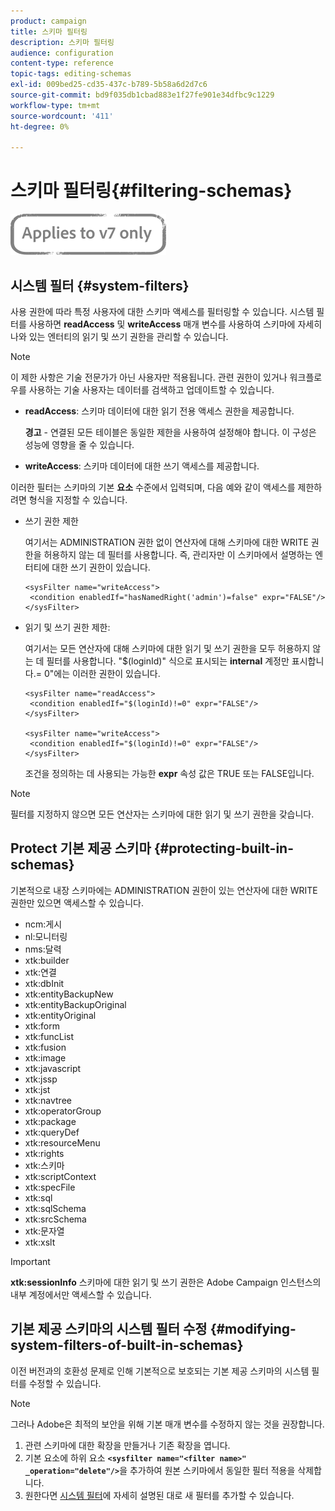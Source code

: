 ```yaml
---
product: campaign
title: 스키마 필터링
description: 스키마 필터링
audience: configuration
content-type: reference
topic-tags: editing-schemas
exl-id: 009bed25-cd35-437c-b789-5b58a6d2d7c6
source-git-commit: bd9f035db1cbad883e1f27fe901e34dfbc9c1229
workflow-type: tm+mt
source-wordcount: '411'
ht-degree: 0%

---
```


# 스키마 필터링{#filtering-schemas}

![](../../assets/v7-only.svg)

## 시스템 필터 {#system-filters}

사용 권한에 따라 특정 사용자에 대한 스키마 액세스를 필터링할 수 있습니다. 시스템 필터를 사용하면 **readAccess** 및 **writeAccess** 매개 변수를 사용하여 스키마에 자세히 나와 있는 엔터티의 읽기 및 쓰기 권한을 관리할 수 있습니다.

>[!NOTE]
>
>이 제한 사항은 기술 전문가가 아닌 사용자만 적용됩니다. 관련 권한이 있거나 워크플로우를 사용하는 기술 사용자는 데이터를 검색하고 업데이트할 수 있습니다.

* **readAccess**: 스키마 데이터에 대한 읽기 전용 액세스 권한을 제공합니다.

   **경고**  - 연결된 모든 테이블은 동일한 제한을 사용하여 설정해야 합니다. 이 구성은 성능에 영향을 줄 수 있습니다.

* **writeAccess**: 스키마 데이터에 대한 쓰기 액세스를 제공합니다.

이러한 필터는 스키마의 기본 **요소** 수준에서 입력되며, 다음 예와 같이 액세스를 제한하려면 형식을 지정할 수 있습니다.

* 쓰기 권한 제한

   여기서는 ADMINISTRATION 권한 없이 연산자에 대해 스키마에 대한 WRITE 권한을 허용하지 않는 데 필터를 사용합니다. 즉, 관리자만 이 스키마에서 설명하는 엔터티에 대한 쓰기 권한이 있습니다.

   ```
   <sysFilter name="writeAccess">      
    <condition enabledIf="hasNamedRight('admin')=false" expr="FALSE"/>    
   </sysFilter>
   ```

* 읽기 및 쓰기 권한 제한:

   여기서는 모든 연산자에 대해 스키마에 대한 읽기 및 쓰기 권한을 모두 허용하지 않는 데 필터를 사용합니다. &quot;$(loginId)&quot; 식으로 표시되는 **internal** 계정만 표시합니다.= 0&quot;에는 이러한 권한이 있습니다.

   ```
   <sysFilter name="readAccess"> 
    <condition enabledIf="$(loginId)!=0" expr="FALSE"/>
   </sysFilter>
   
   <sysFilter name="writeAccess">  
    <condition enabledIf="$(loginId)!=0" expr="FALSE"/>
   </sysFilter>
   ```

   조건을 정의하는 데 사용되는 가능한 **expr** 속성 값은 TRUE 또는 FALSE입니다.

>[!NOTE]
>
>필터를 지정하지 않으면 모든 연산자는 스키마에 대한 읽기 및 쓰기 권한을 갖습니다.

## Protect 기본 제공 스키마 {#protecting-built-in-schemas}

기본적으로 내장 스키마에는 ADMINISTRATION 권한이 있는 연산자에 대한 WRITE 권한만 있으면 액세스할 수 있습니다.

* ncm:게시
* nl:모니터링
* nms:달력
* xtk:builder
* xtk:연결
* xtk:dbInit
* xtk:entityBackupNew
* xtk:entityBackupOriginal
* xtk:entityOriginal
* xtk:form
* xtk:funcList
* xtk:fusion
* xtk:image
* xtk:javascript
* xtk:jssp
* xtk:jst
* xtk:navtree
* xtk:operatorGroup
* xtk:package
* xtk:queryDef
* xtk:resourceMenu
* xtk:rights
* xtk:스키마
* xtk:scriptContext
* xtk:specFile
* xtk:sql
* xtk:sqlSchema
* xtk:srcSchema
* xtk:문자열
* xtk:xslt

>[!IMPORTANT]
>
>**xtk:sessionInfo** 스키마에 대한 읽기 및 쓰기 권한은 Adobe Campaign 인스턴스의 내부 계정에서만 액세스할 수 있습니다.

## 기본 제공 스키마의 시스템 필터 수정 {#modifying-system-filters-of-built-in-schemas}

이전 버전과의 호환성 문제로 인해 기본적으로 보호되는 기본 제공 스키마의 시스템 필터를 수정할 수 있습니다.

>[!NOTE]
>
>그러나 Adobe은 최적의 보안을 위해 기본 매개 변수를 수정하지 않는 것을 권장합니다.

1. 관련 스키마에 대한 확장을 만들거나 기존 확장을 엽니다.
1. 기본 요소에 하위 요소 **`<sysfilter name="<filter name>" _operation="delete"/>`**&#x200B;을 추가하여 원본 스키마에서 동일한 필터 적용을 삭제합니다.
1. 원한다면 [시스템 필터](#system-filters)에 자세히 설명된 대로 새 필터를 추가할 수 있습니다.
